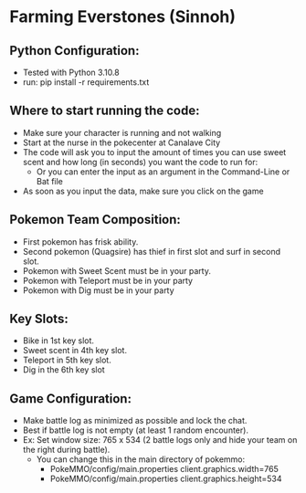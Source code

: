 # Farming Everstones (Sinnoh)

## Python Configuration:
* Tested with Python 3.10.8
* run: pip install -r requirements.txt

## Where to start running the code:
* Make sure your character is running and not walking
* Start at the nurse in the pokecenter at Canalave City
* The code will ask you to input the amount of times you can use sweet scent and how long (in seconds) you want the code to run for:
    * Or you can enter the input as an argument in the Command-Line or Bat file
* As soon as you input the data, make sure you click on the game

## Pokemon Team Composition:
* First pokemon has frisk ability.
* Second pokemon (Quagsire) has thief in first slot and surf in second slot.
* Pokemon with Sweet Scent must be in your party.
* Pokemon with Teleport must be in your party
* Pokemon with Dig must be in your party

## Key Slots:
* Bike in 1st key slot.
* Sweet scent in 4th key slot.
* Teleport in 5th key slot.
* Dig in the 6th key slot

## Game Configuration:
* Make battle log as minimized as possible and lock the chat.
* Best if battle log is not empty (at least 1 random encounter).
* Ex: Set window size: 765 x 534 (2 battle logs only and hide your team on the right during battle).
    * You can change this in the main directory of pokemmo:
        * PokeMMO/config/main.properties client.graphics.width=765
        * PokeMMO/config/main.properties client.graphics.height=534
